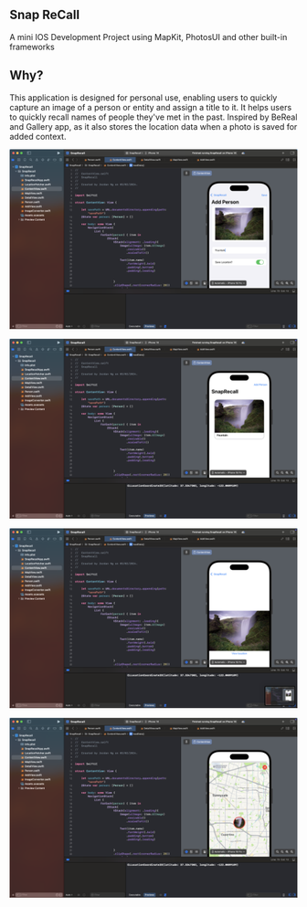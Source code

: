 ## Snap ReCall

A mini IOS Development Project using MapKit, PhotosUI and other built-in frameworks

## Why?

This application is designed for personal use, enabling users to quickly capture an image of a person or entity and assign a title to it. It helps users to quickly recall names of people they've met in the past. Inspired by BeReal and Gallery app, as it also stores the location data when a photo is saved for added context.

![App Preview 1](preview-1.png)

![App Preview 1](preview-2.png)

![App Preview 1](preview-3.png)

![App Preview 1](preview-4.png)







